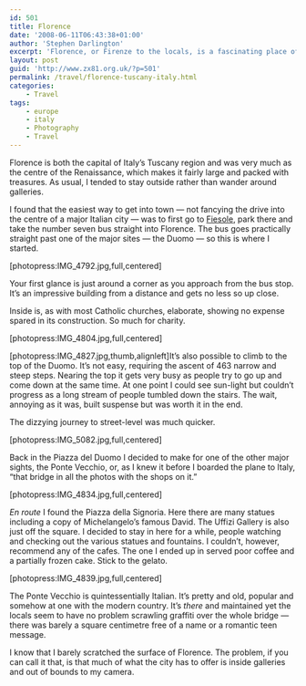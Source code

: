 ```yaml
---
id: 501
title: Florence
date: '2008-06-11T06:43:38+01:00'
author: 'Stephen Darlington'
excerpt: 'Florence, or Firenze to the locals, is a fascinating place of culture, beauty and gelato.'
layout: post
guid: 'http://www.zx81.org.uk/?p=501'
permalink: /travel/florence-tuscany-italy.html
categories:
    - Travel
tags:
    - europe
    - italy
    - Photography
    - Travel
---
```


Florence is both the capital of Italy’s Tuscany region and was very much as the centre of the Renaissance, which makes it fairly large and packed with treasures. As usual, I tended to stay outside rather than wander around galleries.

I found that the easiest way to get into town — not fancying the drive into the centre of a major Italian city — was to first go to [Fiesole](/travel/fiesole.html), park there and take the number seven bus straight into Florence. The bus goes practically straight past one of the major sites — the Duomo — so this is where I started.

\[photopress:IMG\_4792.jpg,full,centered\]

Your first glance is just around a corner as you approach from the bus stop. It’s an impressive building from a distance and gets no less so up close.

Inside is, as with most Catholic churches, elaborate, showing no expense spared in its construction. So much for charity.

\[photopress:IMG\_4804.jpg,full,centered\]

\[photopress:IMG\_4827.jpg,thumb,alignleft\]It’s also possible to climb to the top of the Duomo. It’s not easy, requiring the ascent of 463 narrow and steep steps. Nearing the top it gets very busy as people try to go up and come down at the same time. At one point I could see sun-light but couldn’t progress as a long stream of people tumbled down the stairs. The wait, annoying as it was, built suspense but was worth it in the end.

The dizzying journey to street-level was much quicker.

\[photopress:IMG\_5082.jpg,full,centered\]

Back in the Piazza del Duomo I decided to make for one of the other major sights, the Ponte Vecchio, or, as I knew it before I boarded the plane to Italy, “that bridge in all the photos with the shops on it.”

\[photopress:IMG\_4834.jpg,full,centered\]

*En route* I found the Piazza della Signoria. Here there are many statues including a copy of Michelangelo’s famous David. The Uffizi Gallery is also just off the square. I decided to stay in here for a while, people watching and checking out the various statues and fountains. I couldn’t, however, recommend any of the cafes. The one I ended up in served poor coffee and a partially frozen cake. Stick to the gelato.

\[photopress:IMG\_4839.jpg,full,centered\]

The Ponte Vecchio is quintessentially Italian. It’s pretty and old, popular and somehow at one with the modern country. It’s *there* and maintained yet the locals seem to have no problem scrawling graffiti over the whole bridge — there was barely a square centimetre free of a name or a romantic teen message.

I know that I barely scratched the surface of Florence. The problem, if you can call it that, is that much of what the city has to offer is inside galleries and out of bounds to my camera.